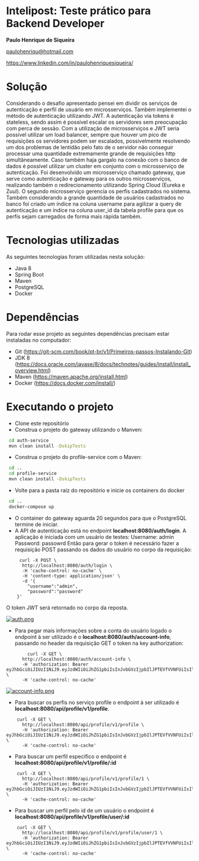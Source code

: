 #  Intelipost: Teste prático para Backend Developer
**Paulo Henrique de Siqueira**

paulohenriqu@hotmail.com

https://www.linkedin.com/in/paulohenriquesiqueira/

# Solução
Considerando o desafio apresentado pensei em dividir os serviços de autenticação e perfil de usuário em microsserviços.
Também implementei o método de autenticação utilizando JWT.  A autenticação via tokens é stateless, sendo assim é possível escalar os servidores sem preocupação com perca de sessão.
Com a utilização de microsserviços e JWT seria possível utilizar um load balancer, sempre que houver um pico de requisições os servidores podem ser escalados, possivelmente resolvendo um dos problemas de lentidão pelo fato de o servidor não conseguir processar uma quantidade extremamente grande de requisições http simultâneamente. Caso também haja gargalo na conexão com o banco de dados é possível utilizar um cluster em conjunto com o microsserviço de autenticação.
Foi desenvolvido um microsserviço chamado gateway, que serve como autenticação e gateway para os outros microsserviços, realizando também o redirecionamento utilizando Spring Cloud (Eureka e Zuul).
O segundo microsserviço gerencia os perfis cadastrados no sistema.
Também considerando a grande quantidade de usuários cadastrados no banco foi criado um índice na coluna username para agilizar a query de autenticação e um índice na coluna user_id da tabela profile para que os perfis sejam carregados de forma mais rápida também. 

# Tecnologias utilizadas
As seguintes tecnologias foram utilizadas nesta solução:
* Java 8
* Spring Boot
* Maven
* PostgreSQL
* Docker
# Dependências
Para rodar esse projeto as seguintes dependências precisam estar instaladas no computador:
* Git (https://git-scm.com/book/pt-br/v1/Primeiros-passos-Instalando-Git)
* JDK 8 (https://docs.oracle.com/javase/8/docs/technotes/guides/install/install_overview.html)
* Maven (https://maven.apache.org/install.html)
* Docker (https://docs.docker.com/install/)
# Executando o projeto
* Clone este repositório
* Construa o projeto do gateway utilizando o Manven:

```bash
 cd auth-service
 mvn clean install -DskipTests
```

* Construa o projeto do profile-service com o Maven:

```bash
 cd ..
 cd profile-service
 mvn clean install -DskipTests
```

* Volte para a pasta raíz do repositório e inicie os containers do docker

```bash
 cd ..
 docker-compose up
```
* O container do gateway aguarda 20 segundos para que o PostgreSQL termine de iniciar.
* A API de autenticação está no endpoint **localhost:8080/auth/login**. A aplicação é iniciada com um usuário de testes:
Username: admin 
Password: passowrd
Então para gerar o token é necessário fazer a requisição POST passando os dados do usuário no corpo da requisição:
```   
     curl -X POST \
      http://localhost:8080/auth/login \
      -H 'cache-control: no-cache' \
      -H 'content-type: application/json' \ 
      -d '{
    	"username":"admin",
    	"password":"password"
    }'
```    

O token JWT será retornado no corpo da reposta.

[![auth.png](https://i.postimg.cc/Fzzyq8DY/auth.png)](https://postimg.cc/1VxVVCxS)

* Para pegar mais informações sobre a conta do usuário logado o endpoint à ser utilizado é o **localhost:8080/auth/account-info**, passando no header da requisição GET o token na key authorization:
```
        curl -X GET \
      http://localhost:8080/auth/account-info \
      -H 'authorization: Bearer eyJhbGciOiJIUzI1NiJ9.eyJzdWIiOiJhZG1pbiIsInJvbGVzIjpbIlJPTEVfVVNFUiIsIlJPTEVfQURNSU4iXSwiaWF0IjoxNTUzNTM2MTkwLCJleHAiOjE1NTM1Mzk3OTB9.DY8PaP2X9Q3SakSF4IjAXg98kXK20NoJjyYweD3Xb2M' \
      -H 'cache-control: no-cache' 
```

[![account-info.png](https://i.postimg.cc/MHL785Fd/account-info.png)](https://postimg.cc/tnhZ33yx)

* Para buscar os perfis no serviço profile o endpoint à ser utilizado é **localhost:8080/api/profile/v1/profile**. 

 
```
    curl -X GET \
      http://localhost:8080/api/profile/v1/profile \
      -H 'authorization: Bearer eyJhbGciOiJIUzI1NiJ9.eyJzdWIiOiJhZG1pbiIsInJvbGVzIjpbIlJPTEVfVVNFUiIsIlJPTEVfQURNSU4iXSwiaWF0IjoxNTUzNTM2MTkwLCJleHAiOjE1NTM1Mzk3OTB9.DY8PaP2X9Q3SakSF4IjAXg98kXK20NoJjyYweD3Xb2M' \
      -H 'cache-control: no-cache' 
```
* Para buscar um perfil específico o endpoint é **localhost:8080/api/profile/v1/profile/:id**
```
    curl -X GET \
      http://localhost:8080/api/profile/v1/profile/1 \
      -H 'authorization: Bearer eyJhbGciOiJIUzI1NiJ9.eyJzdWIiOiJhZG1pbiIsInJvbGVzIjpbIlJPTEVfVVNFUiIsIlJPTEVfQURNSU4iXSwiaWF0IjoxNTUzNTM2MTkwLCJleHAiOjE1NTM1Mzk3OTB9.DY8PaP2X9Q3SakSF4IjAXg98kXK20NoJjyYweD3Xb2M' \
      -H 'cache-control: no-cache'
```      
* Para buscar um perfil pelo id de um usuário o endpoint é **localhost:8080/api/profile/v1/profile/user/:id**
```
    curl -X GET \
      http://localhost:8080/api/profile/v1/profile/user/1 \
      -H 'authorization: Bearer eyJhbGciOiJIUzI1NiJ9.eyJzdWIiOiJhZG1pbiIsInJvbGVzIjpbIlJPTEVfVVNFUiIsIlJPTEVfQURNSU4iXSwiaWF0IjoxNTUzNTM2MTkwLCJleHAiOjE1NTM1Mzk3OTB9.DY8PaP2X9Q3SakSF4IjAXg98kXK20NoJjyYweD3Xb2M' \
      -H 'cache-control: no-cache'
```      
